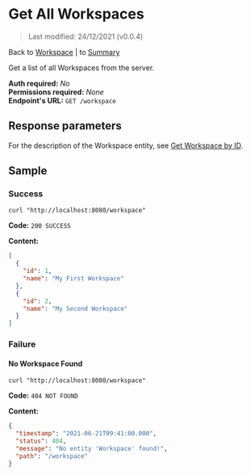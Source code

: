 # Get All Workspaces

> Last modified: 24/12/2021 (v0.0.4)

Back to [Workspace](../Workspace.md) | to [Summary](../../README.md)

Get a list of all Workspaces from the server.

**Auth required:** _No_  
**Permissions required:** _None_  
**Endpoint's URL:** `GET /workspace`

## Response parameters

For the description of the Workspace entity, see [Get Workspace by ID](Get-Workspace-by-ID.md).

## Sample

### Success

```shell
curl "http://localhost:8080/workspace"
```

**Code:** `200 SUCCESS`

**Content:**

```json
[
  {
    "id": 1,
    "name": "My First Workspace"
  },
  {
    "id": 2,
    "name": "My Second Workspace"
  }
]
```

### Failure

#### No Workspace Found

```shell
curl "http://localhost:8080/workspace"
```

**Code:** `404 NOT FOUND`

**Content:**

```json
{
  "timestamp": "2021-06-21T09:41:00.000",
  "status": 404,
  "message": "No entity 'Workspace' found!",
  "path": "/workspace"
}
```
